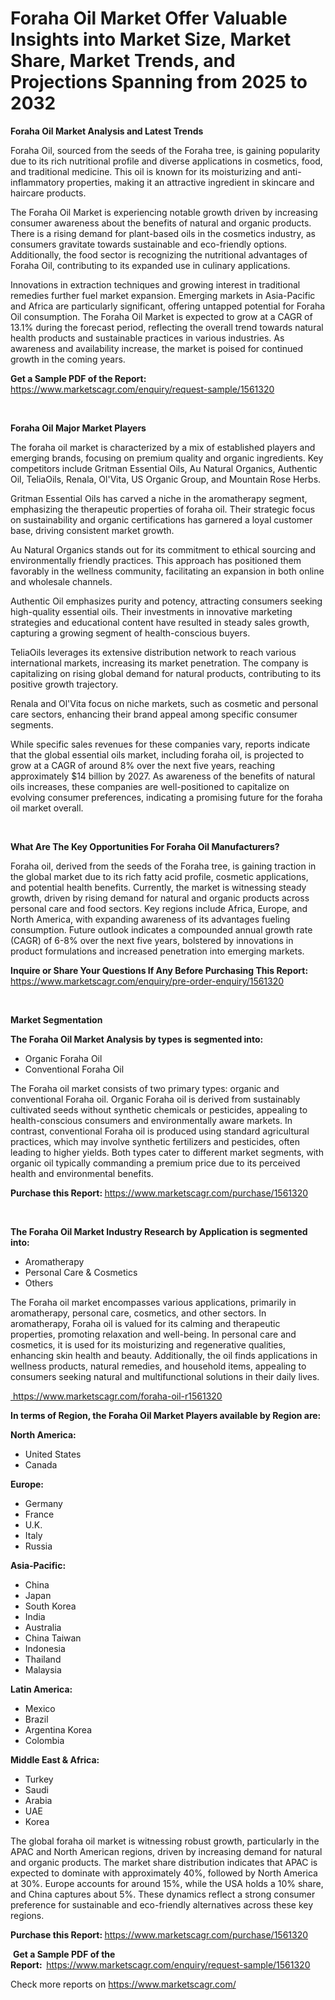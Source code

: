 <p><h1>Foraha Oil Market Offer Valuable Insights into Market Size, Market Share, Market Trends, and Projections Spanning from 2025 to 2032</h1></p><p><strong>Foraha Oil Market Analysis and Latest Trends</strong></p>
<p><p>Foraha Oil, sourced from the seeds of the Foraha tree, is gaining popularity due to its rich nutritional profile and diverse applications in cosmetics, food, and traditional medicine. This oil is known for its moisturizing and anti-inflammatory properties, making it an attractive ingredient in skincare and haircare products. </p><p>The Foraha Oil Market is experiencing notable growth driven by increasing consumer awareness about the benefits of natural and organic products. There is a rising demand for plant-based oils in the cosmetics industry, as consumers gravitate towards sustainable and eco-friendly options. Additionally, the food sector is recognizing the nutritional advantages of Foraha Oil, contributing to its expanded use in culinary applications.</p><p>Innovations in extraction techniques and growing interest in traditional remedies further fuel market expansion. Emerging markets in Asia-Pacific and Africa are particularly significant, offering untapped potential for Foraha Oil consumption. The Foraha Oil Market is expected to grow at a CAGR of 13.1% during the forecast period, reflecting the overall trend towards natural health products and sustainable practices in various industries. As awareness and availability increase, the market is poised for continued growth in the coming years.</p></p>
<p><strong>Get a Sample PDF of the Report:&nbsp;</strong> <a href="https://www.marketscagr.com/enquiry/request-sample/1561320?utm_campaign=2138&utm_medium=2&utm_source=Github&utm_content=ia&utm_term=05022025&utm_id=foraha-oil">https://www.marketscagr.com/enquiry/request-sample/1561320</a></p>
<p>&nbsp;</p>
<p><strong>Foraha Oil Major Market Players</strong></p>
<p><p>The foraha oil market is characterized by a mix of established players and emerging brands, focusing on premium quality and organic ingredients. Key competitors include Gritman Essential Oils, Au Natural Organics, Authentic Oil, TeliaOils, Renala, Ol'Vita, US Organic Group, and Mountain Rose Herbs.</p><p>Gritman Essential Oils has carved a niche in the aromatherapy segment, emphasizing the therapeutic properties of foraha oil. Their strategic focus on sustainability and organic certifications has garnered a loyal customer base, driving consistent market growth. </p><p>Au Natural Organics stands out for its commitment to ethical sourcing and environmentally friendly practices. This approach has positioned them favorably in the wellness community, facilitating an expansion in both online and wholesale channels.</p><p>Authentic Oil emphasizes purity and potency, attracting consumers seeking high-quality essential oils. Their investments in innovative marketing strategies and educational content have resulted in steady sales growth, capturing a growing segment of health-conscious buyers.</p><p>TeliaOils leverages its extensive distribution network to reach various international markets, increasing its market penetration. The company is capitalizing on rising global demand for natural products, contributing to its positive growth trajectory.</p><p>Renala and Ol'Vita focus on niche markets, such as cosmetic and personal care sectors, enhancing their brand appeal among specific consumer segments. </p><p>While specific sales revenues for these companies vary, reports indicate that the global essential oils market, including foraha oil, is projected to grow at a CAGR of around 8% over the next five years, reaching approximately $14 billion by 2027. As awareness of the benefits of natural oils increases, these companies are well-positioned to capitalize on evolving consumer preferences, indicating a promising future for the foraha oil market overall.</p></p>
<p>&nbsp;</p>
<p><strong>What Are The Key Opportunities For Foraha Oil Manufacturers?</strong></p>
<p><p>Foraha oil, derived from the seeds of the Foraha tree, is gaining traction in the global market due to its rich fatty acid profile, cosmetic applications, and potential health benefits. Currently, the market is witnessing steady growth, driven by rising demand for natural and organic products across personal care and food sectors. Key regions include Africa, Europe, and North America, with expanding awareness of its advantages fueling consumption. Future outlook indicates a compounded annual growth rate (CAGR) of 6-8% over the next five years, bolstered by innovations in product formulations and increased penetration into emerging markets.</p></p>
<p><strong>Inquire or Share Your Questions If Any Before Purchasing This Report:</strong> <a href="https://www.marketscagr.com/enquiry/pre-order-enquiry/1561320?utm_campaign=2138&utm_medium=2&utm_source=Github&utm_content=ia&utm_term=05022025&utm_id=foraha-oil">https://www.marketscagr.com/enquiry/pre-order-enquiry/1561320</a></p>
<p>&nbsp;</p>
<p><strong>Market Segmentation</strong></p>
<p><strong>The Foraha Oil Market Analysis by types is segmented into:</strong></p>
<p><ul><li>Organic Foraha Oil</li><li>Conventional Foraha Oil</li></ul></p>
<p><p>The Foraha oil market consists of two primary types: organic and conventional Foraha oil. Organic Foraha oil is derived from sustainably cultivated seeds without synthetic chemicals or pesticides, appealing to health-conscious consumers and environmentally aware markets. In contrast, conventional Foraha oil is produced using standard agricultural practices, which may involve synthetic fertilizers and pesticides, often leading to higher yields. Both types cater to different market segments, with organic oil typically commanding a premium price due to its perceived health and environmental benefits.</p></p>
<p><strong>Purchase this Report:&nbsp;</strong><a href="https://www.marketscagr.com/purchase/1561320?utm_campaign=2138&utm_medium=2&utm_source=Github&utm_content=ia&utm_term=05022025&utm_id=foraha-oil">https://www.marketscagr.com/purchase/1561320</a></p>
<p>&nbsp;</p>
<p><strong>The Foraha Oil Market Industry Research by Application is segmented into:</strong></p>
<p><ul><li>Aromatherapy</li><li>Personal Care & Cosmetics</li><li>Others</li></ul></p>
<p><p>The Foraha oil market encompasses various applications, primarily in aromatherapy, personal care, cosmetics, and other sectors. In aromatherapy, Foraha oil is valued for its calming and therapeutic properties, promoting relaxation and well-being. In personal care and cosmetics, it is used for its moisturizing and regenerative qualities, enhancing skin health and beauty. Additionally, the oil finds applications in wellness products, natural remedies, and household items, appealing to consumers seeking natural and multifunctional solutions in their daily lives.</p></p>
<p><a href="https://www.marketscagr.com/foraha-oil-r1561320?utm_campaign=2138&utm_medium=2&utm_source=Github&utm_content=ia&utm_term=05022025&utm_id=foraha-oil">&nbsp;https://www.marketscagr.com/foraha-oil-r1561320</a></p>
<p><strong>In terms of Region, the Foraha Oil Market Players available by Region are:</strong></p>
<p>
    <p> <strong> North America: </strong>
        <ul>
            <li>United States</li>
            <li>Canada</li>
        </ul>
        </p> 
    <p> <strong> Europe: </strong>
        <ul>
            <li>Germany</li>
            <li>France</li>
            <li>U.K.</li>
            <li>Italy</li>
            <li>Russia</li>
        </ul>
        </p> 
    <p> <strong> Asia-Pacific: </strong>
        <ul>
            <li>China</li>
            <li>Japan</li>
            <li>South Korea</li>
            <li>India</li>
            <li>Australia</li>
            <li>China Taiwan</li>
            <li>Indonesia</li>
            <li>Thailand</li>
            <li>Malaysia</li>
        </ul>
        </p> 
    <p> <strong> Latin America: </strong>
        <ul>
            <li>Mexico</li>
            <li>Brazil</li>
            <li>Argentina Korea</li>
            <li>Colombia</li>
        </ul>
        </p> 
    <p> <strong> Middle East & Africa: </strong>
        <ul>
            <li>Turkey</li>
            <li>Saudi</li>
            <li>Arabia</li>
            <li>UAE</li>
            <li>Korea</li>
        </ul>
    </p>
    </p>
<p><p>The global foraha oil market is witnessing robust growth, particularly in the APAC and North American regions, driven by increasing demand for natural and organic products. The market share distribution indicates that APAC is expected to dominate with approximately 40%, followed by North America at 30%. Europe accounts for around 15%, while the USA holds a 10% share, and China captures about 5%. These dynamics reflect a strong consumer preference for sustainable and eco-friendly alternatives across these key regions.</p></p>
<p><strong>Purchase this Report: </strong><a href="https://www.marketscagr.com/purchase/1561320?utm_campaign=2138&utm_medium=2&utm_source=Github&utm_content=ia&utm_term=05022025&utm_id=foraha-oil">https://www.marketscagr.com/purchase/1561320</a></p>
<p>&nbsp;<strong>Get a Sample PDF of the Report:&nbsp;&nbsp;</strong><a href="https://www.marketscagr.com/enquiry/request-sample/1561320?utm_campaign=2138&utm_medium=2&utm_source=Github&utm_content=ia&utm_term=05022025&utm_id=foraha-oil">https://www.marketscagr.com/enquiry/request-sample/1561320</a></p>
<p><strong></strong></p>
<p>Check more reports on <a href="https://www.marketscagr.com/?utm_campaign=2138&utm_medium=2&utm_source=Github&utm_content=ia&utm_term=05022025&utm_id=foraha-oil">https://www.marketscagr.com/</a></p>